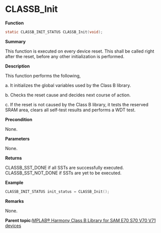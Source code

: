 # CLASSB\_Init

**Function**

```c
static CLASSB_INIT_STATUS CLASSB_Init(void);
```

**Summary**

This function is executed on every device reset. This shall be called right after the reset, before any other initialization is performed.

**Description**

This function performs the following,

a. It initializes the global variables used by the Class B library.

b. Checks the reset cause and decides next course of action.

c. If the reset is not caused by the Class B library, it tests the reserved SRAM area, clears all self-test results and performs a WDT test.

**Precondition**

None.

**Parameters**

None.

**Returns**

CLASSB\_SST\_DONE if all SSTs are successfully executed. CLASSB\_SST\_NOT\_DONE if SSTs are yet to be executed.

**Example**

```c
CLASSB_INIT_STATUS init_status = CLASSB_Init();
```

**Remarks**

None.

**Parent topic:**[MPLAB® Harmony Class B Library for SAM E70 S70 V70 V71 devices](GUID-85C09776-46F4-43A4-9FA5-26997226A3EA.md)

